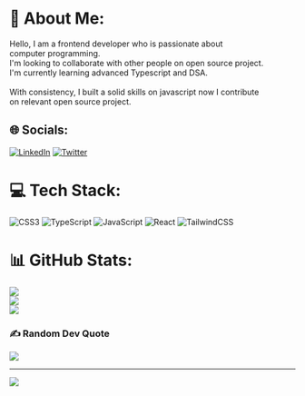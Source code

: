 # 💫 About Me:
Hello, I am a frontend developer who is passionate about <br>computer programming. <br>I'm looking to collaborate with other people on open source project.<br>I'm currently learning advanced Typescript and DSA.<br><br>With consistency, I built a solid skills on javascript now I contribute<br>on relevant open source project.


## 🌐 Socials:
[![LinkedIn](https://img.shields.io/badge/LinkedIn-%230077B5.svg?logo=linkedin&logoColor=white)](https://linkedin.com/in/lourvens-l-49a7a01a8) [![Twitter](https://img.shields.io/badge/Twitter-%231DA1F2.svg?logo=Twitter&logoColor=white)](https://twitter.com/LLuxamar) 

# 💻 Tech Stack:
![CSS3](https://img.shields.io/badge/css3-%231572B6.svg?style=for-the-badge&logo=css3&logoColor=white) ![TypeScript](https://img.shields.io/badge/typescript-%23007ACC.svg?style=for-the-badge&logo=typescript&logoColor=white) ![JavaScript](https://img.shields.io/badge/javascript-%23323330.svg?style=for-the-badge&logo=javascript&logoColor=%23F7DF1E) ![React](https://img.shields.io/badge/react-%2320232a.svg?style=for-the-badge&logo=react&logoColor=%2361DAFB) ![TailwindCSS](https://img.shields.io/badge/tailwindcss-%2338B2AC.svg?style=for-the-badge&logo=tailwind-css&logoColor=white)
# 📊 GitHub Stats:
![](https://github-readme-stats.vercel.app/api?username=Lourvens&theme=dark&hide_border=false&include_all_commits=false&count_private=false)<br/>
![](https://github-readme-streak-stats.herokuapp.com/?user=Lourvens&theme=dark&hide_border=false)<br/>
![](https://github-readme-stats.vercel.app/api/top-langs/?username=Lourvens&theme=dark&hide_border=false&include_all_commits=false&count_private=false&layout=compact)

### ✍️ Random Dev Quote
![](https://quotes-github-readme.vercel.app/api?type=horizontal&theme=radical)

---
[![](https://visitcount.itsvg.in/api?id=Lourvens&icon=0&color=0)](https://visitcount.itsvg.in)

<!-- Proudly created with GPRM ( https://gprm.itsvg.in ) -->
